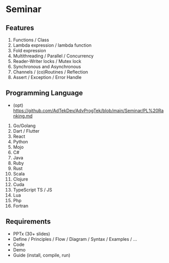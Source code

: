 
# Seminar 

## Features
1. Functions / Class
2. Lambda expression / lambda function
3. Fold expression
4. Multithreading / Parallel / Concurrency
5. Reader-Writer locks / Mutex lock
6. Synchronous and Asynchronous
7. Channels / (co)Routines / Reflection
8. Assert / Exception / Error Handle 

## Programming Language
- (opt) https://github.com/AdTekDev/AdvProgTek/blob/main/Seminar/PL%20Ranking.md

1. Go/Golang
2. Dart / Flutter
3. React
4. Python
5. Mojo
6. C#
7. Java
8. Ruby
9. Rust
10. Scala
11. Clojure
12. Cuda
13. TypeScript TS / JS
14. Lua
15. Php
16. Fortran

## Requirements
- PPTx (30+ slides)
- Define / Principles / Flow / Diagram / Syntax / Examples / ...
- Code
- Demo
- Guide (install, compile, run)
